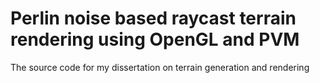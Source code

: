 Perlin noise based raycast terrain rendering using OpenGL and PVM
==================================================================

The source code for my dissertation on terrain generation and rendering
